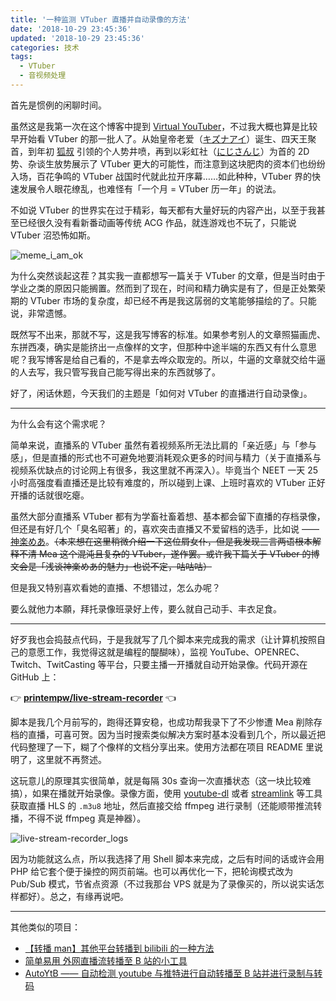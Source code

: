 ```yaml
---
title: '一种监测 VTuber 直播并自动录像的方法'
date: '2018-10-29 23:45:36'
updated: '2018-10-29 23:45:36'
categories: 技术
tags:
  - VTuber
  - 音视频处理
---
```


首先是惯例的闲聊时间。

虽然这是我第一次在这个博客中提到 [Virtual YouTuber](https://zh.wikipedia.org/zh-cn/%E8%99%9B%E6%93%ACYouTuber)，不过我大概也算是比较早开始看 VTuber 的那一批人了。从始皇帝老爱（[キズナアイ](https://zh.wikipedia.org/wiki/%E7%B5%86%E6%84%9B)）诞生、四天王聚首，到年初 [狐叔](https://ja.wikipedia.org/wiki/%E3%83%90%E3%83%BC%E3%83%81%E3%83%A3%E3%83%AB%E3%81%AE%E3%81%98%E3%82%83%E3%83%AD%E3%83%AA%E7%8B%90%E5%A8%98Youtuber%E3%81%8A%E3%81%98%E3%81%95%E3%82%93) 引领的个人势井喷，再到以彩虹社（[にじさんじ](https://ja.wikipedia.org/wiki/%E3%81%AB%E3%81%98%E3%81%95%E3%82%93%E3%81%98)）为首的 2D 势、杂谈生放势展示了 VTuber 更大的可能性，而注意到这块肥肉的资本们也纷纷入场，百花争鸣的 VTuber 战国时代就此拉开序幕……如此种种，VTuber 界的快速发展令人眼花缭乱，也难怪有「一个月 = VTuber 历一年」的说法。

不如说 VTuber 的世界实在过于精彩，每天都有大量好玩的内容产出，以至于我甚至已经很久没有看新番动画等传统 ACG 作品，就连游戏也不玩了，只能说 VTuber 沼恐怖如斯。

![meme_i_am_ok](https://img.blessing.studio/images/2018/10/29/meme_i_am_ok.jpg)

为什么突然谈起这茬？其实我一直都想写一篇关于 VTuber 的文章，但是当时由于学业之类的原因只能搁置。然而到了现在，时间和精力确实是有了，但是正处繁荣期的 VTuber 市场的复杂度，却已经不再是我这孱弱的文笔能够描绘的了。只能说，非常遗憾。

既然写不出来，那就不写，这是我写博客的标准。如果参考别人的文章照猫画虎、东拼西凑，确实是能挤出一点像样的文字，但那种中途半端的东西又有什么意思呢？我写博客是给自己看的，不是拿去哗众取宠的。所以，牛逼的文章就交给牛逼的人去写，我只管写我自己能写得出来的东西就够了。

好了，闲话休题，今天我们的主题是「如何对 VTuber 的直播进行自动录像」。

<!--more-->

-----

为什么会有这个需求呢？

简单来说，直播系的 VTuber 虽然有着视频系所无法比肩的「亲近感」与「参与感」，但是直播的形式也不可避免地要消耗观众更多的时间与精力（关于直播系与视频系优缺点的讨论网上有很多，我这里就不再深入）。毕竟当个 NEET 一天 25 小时高强度看直播还是比较有难度的，所以碰到上课、上班时喜欢的 VTuber 正好开播的话就很吃瘪。

虽然大部分直播系 VTuber 都有为学畜社畜着想、基本都会留下直播的存档录像，但还是有好几个「臭名昭著」的，喜欢突击直播又不爱留档的选手，比如说 —— [神楽めあ](https://twitter.com/Freeze_Mea)。~~（本来想在这里稍微介绍一下这位屑女仆，但是我发现三言两语根本解释不清 Mea 这个混沌且复杂的 VTuber，遂作罢。或许我下篇关于 VTuber 的博文会是「浅谈神楽めあ的魅力」也说不定，咕咕咕）~~

但是我又特别喜欢看她的直播、不想错过，怎么办呢？

要么就他力本願，拜托录像班录好上传，要么就自己动手、丰衣足食。

-----

好歹我也会捣鼓点代码，于是我就写了几个脚本来完成我的需求（让计算机按照自己的意愿工作，我觉得这就是编程的醍醐味），监视 YouTube、OPENREC、Twitch、TwitCasting 等平台，只要主播一开播就自动开始录像。代码开源在 GitHub 上：

👉 [**printempw/live-stream-recorder**](https://github.com/printempw/live-stream-recorder) 👈

脚本是我几个月前写的，跑得还算安稳，也成功帮我录下了不少惨遭 Mea 削除存档的直播，可喜可贺。因为当时搜索类似解决方案时基本没看到几个，所以最近把代码整理了一下，糊了个像样的文档分享出来。使用方法都在项目 README 里说明了，这里就不再赘述。

这玩意儿的原理其实很简单，就是每隔 30s 查询一次直播状态（这一块比较难搞），如果在播就开始录像。录像方面，使用 [youtube-dl](https://github.com/rg3/youtube-dl/) 或者 [streamlink](https://github.com/streamlink/streamlink) 等工具获取直播 HLS 的 `.m3u8` 地址，然后直接交给 ffmpeg 进行录制（还能顺带推流转播，不得不说 ffmpeg 真是神器）。

![live-stream-recorder_logs](https://img.blessing.studio/images/2018/10/30/live-stream-recorder_logs.png)

因为功能就这么点，所以我选择了用 Shell 脚本来完成，之后有时间的话或许会用 PHP 给它套个便于操控的网页前端。也可以再优化一下，把轮询模式改为 Pub/Sub 模式，节省点资源（不过我那台 VPS 就是为了录像买的，所以说实话怎样都好）。总之，有缘再说吧。

-----

其他类似的项目：

- [【转播 man】其他平台转播到 bilibili 的一种方法](https://www.bilibili.com/read/cv1083415)
- [简单易用 外网直播流转播至 B 站的小工具](https://www.bilibili.com/read/mobile/1122933)
- [AutoYtB —— 自动检测 youtube 与推特进行自动转播至 B 站并进行录制与转码](https://www.bilibili.com/read/cv1388431)
